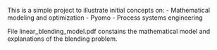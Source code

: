 This is a simple project to illustrate initial concepts on:
    - Mathematical modeling and optimization
    - Pyomo
    - Process systems engineering

File linear_blending_model.pdf constains the mathematical model and explanations of the blending problem.